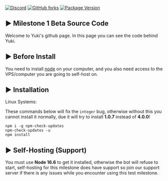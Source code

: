 [![Discord](https://discordapp.com/api/guilds/503423569192157184/widget.png?style=shield)](https://discord.gg/ck8kajr)
[![GitHub forks](https://img.shields.io/github/forks/yukidiscordbot/Yuki-Public)](https://github.com/yukidiscordbot/Yuki-Public/network)
[![Package Version](https://img.shields.io/github/package-json/v/yukidiscordbot/Yuki-Public)](https://www.npmjs.com)


## ▶ Milestone 1 Beta Source Code

Welcome to Yuki's github page. In this page you can see the code behind Yuki.


## ▶ Before Install
You need to install [node](nodejs.org) on your computer, and you also need access to the VPS/computer you are going to self-host on.

## ▶ Installation
Linux Systems:

These commands below will fix the `integer` bug, otherwise without this you cannot install it normally, due it will try to install **1.0.7** instead of **4.0.0**!
```
npm i -g npm-check-updates
npm-check-updates -u
npm install
```

## ▶ Self-Hosting (Support)
You must use **Node 16.6** to get it installed, otherwise the bot will refuse to start, self-hosting for this milestone does have support so join our support server if there is any issues while you encounter using this test milestone.
